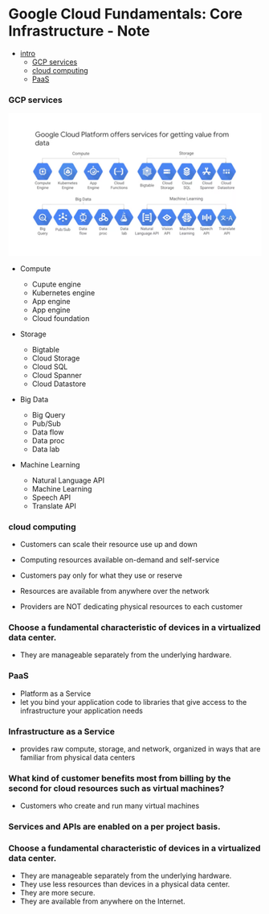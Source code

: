 Google Cloud Fundamentals: Core Infrastructure - Note
=====================================================
- [intro](#intro)
  - [GCP services](#GCP-services)
  - [cloud computing](#cloud-computing)
  - [PaaS](#PaaS)



### GCP services
![alt text](https://github.com/hojat-gazestani/Cloud/blob/main/GCP/Corsera/1-%20GCP%20resource%20hairearchy/1-services.png)

* Compute
  * Cupute engine
  * Kubernetes engine
  * App engine 
  * App engine 
  * Cloud foundation

* Storage 
  * Bigtable 
  * Cloud Storage 
  * Cloud SQL 
  * Cloud Spanner 
  * Cloud Datastore 

* Big Data 
  * Big Query 
  * Pub/Sub 
  * Data flow 
  * Data proc
  * Data lab

* Machine Learning 
  * Natural Language API 
  * Machine Learning 
  * Speech API 
  * Translate API 

### cloud computing
- Customers can scale their resource use up and down 
- Computing resources available on-demand and self-service 
- Customers pay only for what they use or reserve 
- Resources are available from anywhere over the network 

- Providers are NOT dedicating physical resources to each customer 

### Choose a fundamental characteristic of devices in a virtualized data center. 
- They are manageable separately from the underlying hardware. 

### PaaS
* Platform as a Service 
* let you bind your application code to libraries that give access to the infrastructure your application needs 


### Infrastructure as a Service
- provides raw compute, storage, and network, organized in ways that are familiar from physical data centers 

### What kind of customer benefits most from billing by the second for cloud resources such as virtual machines?
- Customers who create and run many virtual machines 

### Services and APIs are enabled on a per project basis.

### Choose a fundamental characteristic of devices in a virtualized data center.
- They are manageable separately from the underlying hardware. 
- They use less resources than devices in a physical data center. 
- They are more secure. 
- They are available from anywhere on the Internet. 
